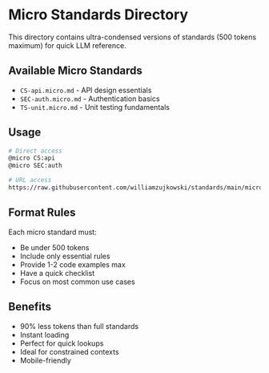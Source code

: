 # Micro Standards Directory

This directory contains ultra-condensed versions of standards (500 tokens maximum) for quick LLM reference.

## Available Micro Standards

- `CS-api.micro.md` - API design essentials
- `SEC-auth.micro.md` - Authentication basics
- `TS-unit.micro.md` - Unit testing fundamentals

## Usage

```bash
# Direct access
@micro CS:api
@micro SEC:auth

# URL access
https://raw.githubusercontent.com/williamzujkowski/standards/main/micro/CS-api.micro.md
```

## Format Rules

Each micro standard must:
- Be under 500 tokens
- Include only essential rules
- Provide 1-2 code examples max
- Have a quick checklist
- Focus on most common use cases

## Benefits

- 90% less tokens than full standards
- Instant loading
- Perfect for quick lookups
- Ideal for constrained contexts
- Mobile-friendly
